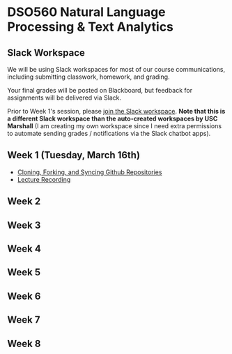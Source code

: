 # DSO560 Natural Language Processing & Text Analytics

## Slack Workspace

We will be using Slack workspaces for most of our course communications, including submitting
classwork, homework, and grading.

Your final grades will be posted on Blackboard, but feedback for assignments will be delivered via Slack.

Prior to Week 1's session, please [join the Slack workspace](https://join.slack.com/t/dso560textana-piq5399/shared_invite/zt-nlx7nesm-HlMz4BM7yDfj83E1HEQCUg). **Note that this is a different Slack workspace than the auto-created workspaces by USC Marshall** (I am creating my own workspace since I need extra permissions to automate sending grades / notifications via the Slack chatbot apps).

## Week 1 (Tuesday, March 16th)

* [Cloning, Forking, and Syncing Github Repositories](https://www.youtube.com/watch?v=vRxUGhMYHGQ&feature=youtu.be)
* [Lecture Recording](https://usc.zoom.us/rec/share/GFDE-mobQCeuWNfC1-JMInNRRFYwcfUguSZp-j0tlVaGvytH9Hl8VKoFf78niZBg.k_PYCEQDkdk3RC3m?startTime=1615944773000)

## Week 2


## Week 3


## Week 4


## Week 5


## Week 6


## Week 7


## Week 8
